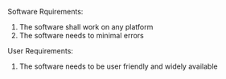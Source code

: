 Software Rquirements:
1. The software shall work on any platform
2. The software needs to minimal errors

User Requirements:
1. The software needs to be user friendly and widely available
